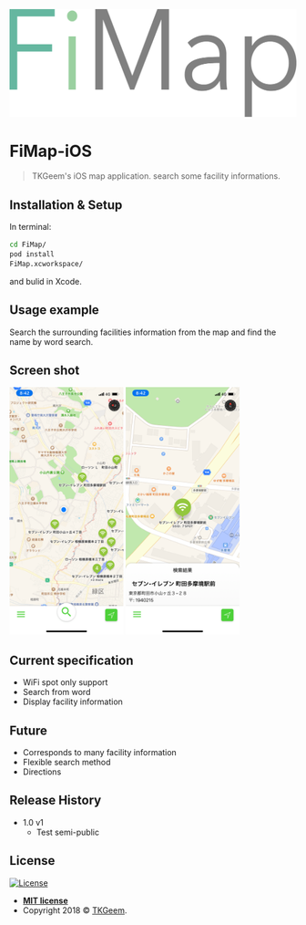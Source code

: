 
![](FiMapLogo.png)

# FiMap-iOS
> TKGeem's iOS map application. search some facility informations.

## Installation & Setup

In terminal:

```bash
cd FiMap/
pod install
FiMap.xcworkspace/
```
and bulid in Xcode.

## Usage example

Search the surrounding facilities information from the map and find the name by word search.

## Screen shot
<img src="76342EB9-8439-43FF-826A-81CDAF2468A3.png" width="200"> <img src="0ABF5924-D205-46C1-8BA3-706DED30CF68.png" width="200">

## Current specification
* WiFi spot only support
* Search from word
* Display facility information

## Future
* Corresponds to many facility information
* Flexible search method
* Directions

## Release History

* 1.0 v1
  * Test semi-public

## License

[![License](http://img.shields.io/:license-mit-blue.svg?style=flat-square)](http://badges.mit-license.org)

- **[MIT license](http://opensource.org/licenses/mit-license.php)**
- Copyright 2018 © <a href="https://github.com/TKGeem" target="_blank">TKGeem</a>.
